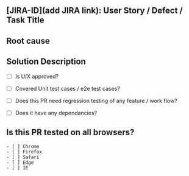 ## [JIRA-ID](add JIRA link): User Story / Defect / Task Title
<!--For e.g [ODC-100](https://jira.coreos.com/browse/ODC-100): Title of user story / defect / task -->

## Root cause
<!--Briefly describe the root cause & analysis of the problem-->

## Solution Description
<!--Describe your code changes in detail and explain the solution-->

- [ ] Is U/X approved?
<!-- If designer review required, tag @openshift/team-devconsole-ux and add screenshots/gifs  -->

- [ ] Covered Unit test cases / e2e test cases? 
<!-- Were unit tests or E2E test recorded for this change, or was only manual testing applicable. If yes, attach report else state reason for not adding.-->

- [ ] Does this PR need regression testing of any feature / work flow?
<!-- If the changes have bigger impact on any feature / work flow, do mention scope for regression testing -->

- [ ] Does it have any dependancies?
<!-- Mention dependancies like PR, Defect, Prerequisite setup, application, operators, etc -->

## Is this PR tested on all browsers?

    - [ ] Chrome
    - [ ] Firefox
    - [ ] Safari
    - [ ] Edge
    - [ ] IE
